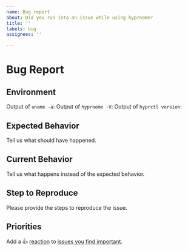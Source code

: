 ```yaml
---
name: Bug report
about: Did you run into an issue while using hyprnome?
title: ''
labels: bug
assignees: ''

---
```


# Bug Report

## Environment

Output of `uname -a`:
Output of `hyprnome -V`:
Output of `hyprctl version`:

## Expected Behavior
Tell us what should have happened.

## Current Behavior
Tell us what happens instead of the expected behavior.

## Step to Reproduce
Please provide the steps to reproduce the issue.

<!-- Don't change below. This tells other users to thumbs up your bug report. -->

## Priorities
Add a :+1: [reaction] to [issues you find important].

[reaction]: https://github.blog/2016-03-10-add-reactions-to-pull-requests-issues-and-comments/
[issues you find important]: https://github.com/donovanglover/hyprnome/issues?q=is%3Aissue+is%3Aopen+sort%3Areactions-%2B1-desc
